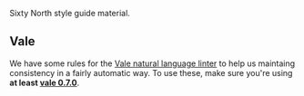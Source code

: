 Sixty North style guide material.

## Vale

We have some rules for
the [Vale natural language linter](https://github.com/ValeLint/vale/) to help us
maintaing consistency in a fairly automatic way. To use these, make sure you're
using **at
least [vale 0.7.0](https://github.com/ValeLint/vale/releases/tag/0.7.0)**.
